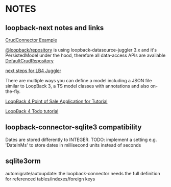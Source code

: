 # NOTES

## loopback-next notes and links

[CrudConnector Example](https://github.com/strongloop/loopback4-example-microservices/blob/master/services/account-without-juggler/repositories/account/datasources/mysqlconn.ts)

[@loopback/repository](https://github.com/strongloop/loopback-next/tree/master/packages/repository) is using loopback-datasource-juggler 3.x and it's PersistedModel under the hood, therefore all data-access APIs are available 
 [DefaultCrudRepository](https://github.com/strongloop/loopback-next/blob/bb77e1b1f0b5182f45ea5059df7fa607c04d5e4a/packages/repository/src/legacy-juggler-bridge.ts#L59)


[next steps for LB4 Juggler](https://github.com/strongloop/loopback-next/issues/537#issuecomment-359005023)


There are multiple ways you can define a model including a JSON file similar to LoopBack 3, a TS model classes with annotations and also on-the-fly. 

[LoopBack 4 Point of Sale Application for Tutorial](https://github.com/marioestradarosa/lb4pos)

[LoopBack 4 Todo tutorial](https://github.com/strongloop/loopback-next/blob/master/examples/todo/README.md)

##  **loopback-connector-sqlite3** compatibility

Dates are stored differently to INTEGER. TODO: implement a setting e.g. 'DateInMs' to store dates in millisecond units instead of seconds

## **sqlite3orm**

automigrate/autoupdate: the loopback-connector needs the full definition for referenced tables/indexes/foreign keys

